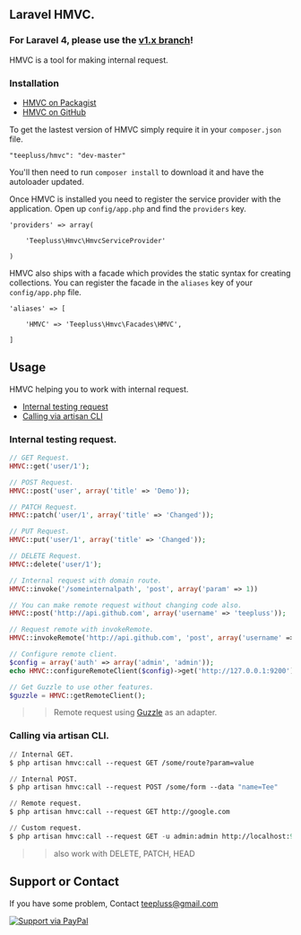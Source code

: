 ## Laravel HMVC.

### For Laravel 4, please use the [v1.x branch](https://github.com/teepluss/laravel-hmvc/tree/v1.x)!

HMVC is a tool for making internal request.

### Installation

- [HMVC on Packagist](https://packagist.org/packages/teepluss/hmvc)
- [HMVC on GitHub](https://github.com/teepluss/laravel-hmvc)

To get the lastest version of HMVC simply require it in your `composer.json` file.

~~~
"teepluss/hmvc": "dev-master"
~~~

You'll then need to run `composer install` to download it and have the autoloader updated.

Once HMVC is installed you need to register the service provider with the application. Open up `config/app.php` and find the `providers` key.

~~~
'providers' => array(

    'Teepluss\Hmvc\HmvcServiceProvider'

)
~~~

HMVC also ships with a facade which provides the static syntax for creating collections. You can register the facade in the `aliases` key of your `config/app.php` file.

~~~
'aliases' => [

    'HMVC' => 'Teepluss\Hmvc\Facades\HMVC',

]
~~~

## Usage

HMVC helping you to work with internal request.

- [Internal testing request](#internal-testing-request)
- [Calling via artisan CLI](#calling-via-artisan-cli)

### Internal testing request.

~~~php
// GET Request.
HMVC::get('user/1');

// POST Request.
HMVC::post('user', array('title' => 'Demo'));

// PATCH Request.
HMVC::patch('user/1', array('title' => 'Changed'));

// PUT Request.
HMVC::put('user/1', array('title' => 'Changed'));

// DELETE Request.
HMVC::delete('user/1');

// Internal request with domain route.
HMVC::invoke('/someinternalpath', 'post', array('param' => 1))

// You can make remote request without changing code also.
HMVC::post('http://api.github.com', array('username' => 'teepluss'));

// Request remote with invokeRemote.
HMVC::invokeRemote('http://api.github.com', 'post', array('username' => 'teepluss'));

// Configure remote client.
$config = array('auth' => array('admin', 'admin'));
echo HMVC::configureRemoteClient($config)->get('http://127.0.0.1:9200');

// Get Guzzle to use other features.
$guzzle = HMVC::getRemoteClient();
~~~
>> Remote request using [Guzzle](http://guzzlephp.org/) as an adapter.

### Calling via artisan CLI.

~~~lisp
// Internal GET.
$ php artisan hmvc:call --request GET /some/route?param=value

// Internal POST.
$ php artisan hmvc:call --request POST /some/form --data "name=Tee"

// Remote request.
$ php artisan hmvc:call --request GET http://google.com

// Custom request.
$ php artisan hmvc:call --request GET -u admin:admin http://localhost:9200
~~~
>> also work with DELETE, PATCH, HEAD

## Support or Contact

If you have some problem, Contact teepluss@gmail.com

[![Support via PayPal](https://rawgithub.com/chris---/Donation-Badges/master/paypal.jpeg)](https://www.paypal.com/cgi-bin/webscr?cmd=_s-xclick&hosted_button_id=9GEC8J7FAG6JA)